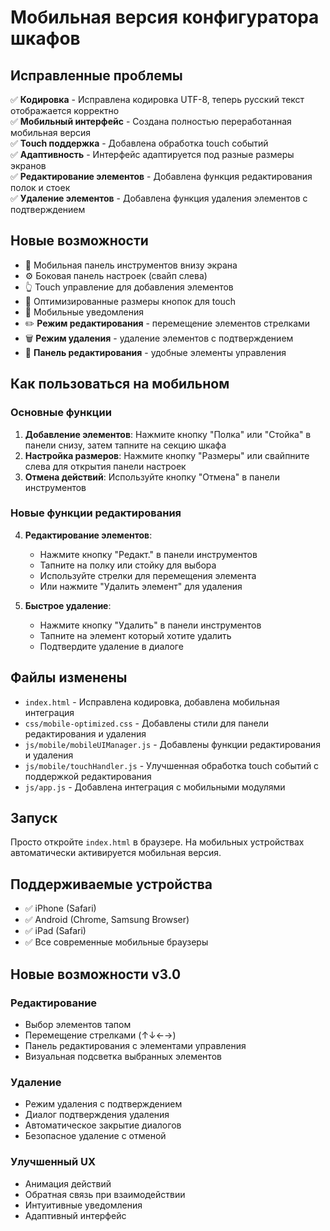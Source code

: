 # Мобильная версия конфигуратора шкафов

## Исправленные проблемы

✅ **Кодировка** - Исправлена кодировка UTF-8, теперь русский текст отображается корректно  
✅ **Мобильный интерфейс** - Создана полностью переработанная мобильная версия  
✅ **Touch поддержка** - Добавлена обработка touch событий  
✅ **Адаптивность** - Интерфейс адаптируется под разные размеры экранов  
✅ **Редактирование элементов** - Добавлена функция редактирования полок и стоек  
✅ **Удаление элементов** - Добавлена функция удаления элементов с подтверждением  

## Новые возможности

- 📱 Мобильная панель инструментов внизу экрана
- ⚙️ Боковая панель настроек (свайп слева)
- 👆 Touch управление для добавления элементов
- 📏 Оптимизированные размеры кнопок для touch
- 🔔 Мобильные уведомления
- ✏️ **Режим редактирования** - перемещение элементов стрелками
- 🗑️ **Режим удаления** - удаление элементов с подтверждением
- 📝 **Панель редактирования** - удобные элементы управления

## Как пользоваться на мобильном

### Основные функции
1. **Добавление элементов**: Нажмите кнопку "Полка" или "Стойка" в панели снизу, затем тапните на секцию шкафа
2. **Настройка размеров**: Нажмите кнопку "Размеры" или свайпните слева для открытия панели настроек
3. **Отмена действий**: Используйте кнопку "Отмена" в панели инструментов

### Новые функции редактирования
4. **Редактирование элементов**: 
   - Нажмите кнопку "Редакт." в панели инструментов
   - Тапните на полку или стойку для выбора
   - Используйте стрелки для перемещения элемента
   - Или нажмите "Удалить элемент" для удаления
   
5. **Быстрое удаление**:
   - Нажмите кнопку "Удалить" в панели инструментов
   - Тапните на элемент который хотите удалить
   - Подтвердите удаление в диалоге

## Файлы изменены

- `index.html` - Исправлена кодировка, добавлена мобильная интеграция
- `css/mobile-optimized.css` - Добавлены стили для панели редактирования и удаления
- `js/mobile/mobileUIManager.js` - Добавлены функции редактирования и удаления
- `js/mobile/touchHandler.js` - Улучшенная обработка touch событий с поддержкой редактирования
- `js/app.js` - Добавлена интеграция с мобильными модулями

## Запуск

Просто откройте `index.html` в браузере. На мобильных устройствах автоматически активируется мобильная версия.

## Поддерживаемые устройства

- ✅ iPhone (Safari)
- ✅ Android (Chrome, Samsung Browser)  
- ✅ iPad (Safari)
- ✅ Все современные мобильные браузеры

## Новые возможности v3.0

### Редактирование
- Выбор элементов тапом
- Перемещение стрелками (↑↓←→)
- Панель редактирования с элементами управления
- Визуальная подсветка выбранных элементов

### Удаление
- Режим удаления с подтверждением
- Диалог подтверждения удаления
- Автоматическое закрытие диалогов
- Безопасное удаление с отменой

### Улучшенный UX
- Анимация действий
- Обратная связь при взаимодействии
- Интуитивные уведомления
- Адаптивный интерфейс
